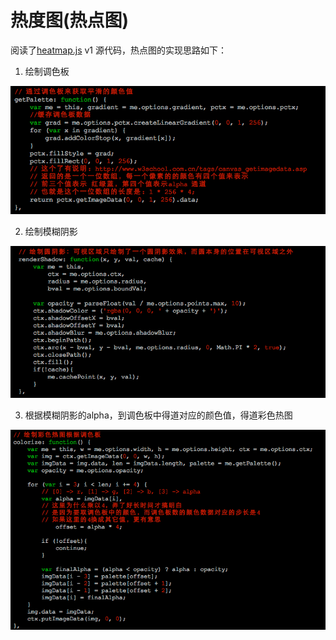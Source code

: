 热度图(热点图)
==============


阅读了[heatmap.js](https://github.com/pa7/heatmap.js) v1 源代码，热点图的实现思路如下：

1. 绘制调色板 

![](./example/01.png)

2. 绘制模糊阴影 

![](./example/02.png)

3. 根据模糊阴影的alpha，到调色板中得道对应的颜色值，得道彩色热图 

![](./example/03.png)




